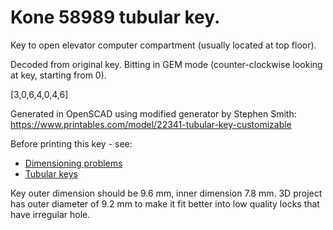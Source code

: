 # Kone 58989 tubular key.


Key to open elevator computer compartment (usually located at top floor).

Decoded from original key. Bitting in GEM mode (counter-clockwise looking at key, starting from 0).

[3,0,6,4,0,4,6]

Generated in OpenSCAD using modified generator by Stephen Smith: https://www.printables.com/model/22341-tubular-key-customizable

Before printing this key - see:

- [Dimensioning problems](/README.md#dimensioning-problems)
- [Tubular keys](/README.md#tubular-keys)

Key outer dimension should be 9.6 mm, inner dimension 7.8 mm. 3D project has outer diameter of 9.2 mm to make it fit better into low quality locks that have irregular hole.





